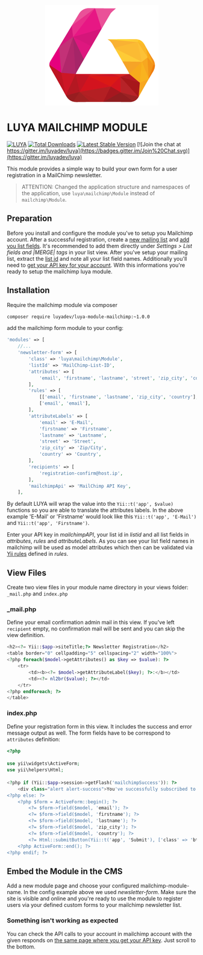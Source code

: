 <p align="center">
  <img src="https://raw.githubusercontent.com/luyadev/luya/master/docs/internals/images/luya_logo_rc4.png" alt="LUYA Logo"/>
</p>

# LUYA MAILCHIMP MODULE

[![LUYA](https://img.shields.io/badge/Powered%20by-LUYA-brightgreen.svg)](https://luya.io)
[![Total Downloads](https://poser.pugx.org/luyadev/luya-module-mailchimp/downloads)](https://packagist.org/packages/luyadev/luya-module-mailchimp)
[![Latest Stable Version](https://poser.pugx.org/luyadev/luya-module-mailchimp/v/stable)](https://packagist.org/packages/luyadev/luya-module-mailchimp)
[![Join the chat at https://gitter.im/luyadev/luya](https://badges.gitter.im/Join%20Chat.svg)](https://gitter.im/luyadev/luya)

This module provides a simple way to build your own form for a user registration in a MailChimp newsletter.

> ATTENTION: Changed the application structure and namespaces of the application, use `luya\mailchimp\Module` instead of `mailchimp\Module`.

## Preparation

Before you install and configure the module you've to setup you Mailchimp account. After a successful registration, create a [new mailing list](http://kb.mailchimp.com/lists/growth/create-a-new-list) and [add you list fields](http://kb.mailchimp.com/lists/managing-subscribers/manage-list-and-signup-form-fields). It's recommended to add them directly under *Settings > List fields and *|MERGE|* tags* in your list view. After you've setup your mailing list, extract the [list id](http://kb.mailchimp.com/lists/managing-subscribers/find-your-list-id) and note all your list field names. Additionally you'll need to [get your API key for your account](http://kb.mailchimp.com/integrations/api-integrations/about-api-keys). With this informations you're ready to setup the mailchimp luya module.

## Installation

Require the mailchimp module via composer

```sh
composer require luyadev/luya-module-mailchimp:~1.0.0
```

add the mailchimp form module to your config:

```php
'modules' => [
    //...
    'newsletter-form' => [
        'class' => 'luya\mailchimp\Module',
        'listId' => 'MailChimp-List-ID',
        'attributes' => [
            'email', 'firstname', 'lastname', 'street', 'zip_city', 'country'
        ],
        'rules' => [
            [['email', 'firstname', 'lastname', 'zip_city', 'country'], 'required'],
            ['email', 'email'],
        ],
        'attributeLabels' => [
            'email' => 'E-Mail',
            'firstname' => 'Firstname',
            'lastname' => 'Lastname',
            'street' => 'Street',
            'zip_city' => 'Zip/City',
            'country' => 'Country',
        ],
        'recipients' => [
            'registration-confirm@host.ip',
        ],
        'mailchimpApi' => 'MailChimp API Key',
    ],
```

By default LUYA will wrap the value into the `Yii::t('app', $value)` functions so you are able to translate the attributes labels.
In the above example 'E-Mail' or 'Firstname' would look like this `Yii::t('app', 'E-Mail')` and `Yii::t('app', 'Firstname')`.

Enter your API key in *mailchimpAPI*, your list id in *listid* and all list fields in *attributes*, *rules* and *attributeLabels*. As you can see your list field names in mailchimp will be used as model attributes which then can be validated via [Yii rules](http://www.yiiframework.com/doc-2.0/guide-input-validation.html) defined in *rules*.

## View Files

Create two view files in your module name directory in your views folder: `_mail.php` and `index.php`

### _mail.php

Define your email confirmation admin mail in this view. If you've left `recipient` empty, no confirmation mail will be sent and you can skip the view definition.

```php
<h2><?= Yii::$app->siteTitle;?> Newsletter Registration</h2>
<table border="0" cellpadding="5" cellspacing="2" width="100%">
<?php foreach($model->getAttributes() as $key => $value): ?>
    <tr>
        <td><b><?= $model->getAttributeLabel($key); ?>:</b></td>
        <td><?= nl2br($value); ?></td>
    </tr>
<?php endforeach; ?>
</table>
```

### index.php

Define your registration form in this view. It includes the success and error message output as well.
The form fields have to be correspond to `attributes` definition:

```php
<?php

use yii\widgets\ActiveForm;
use yii\helpers\Html;

<?php if (Yii::$app->session->getFlash('mailchimpSuccess')): ?>
    <div class="alert alert-success">You've successfully subscribed to the newsletter.</div>
<?php else: ?>
    <?php $form = ActiveForm::begin(); ?>
        <?= $form->field($model, 'email'); ?>
        <?= $form->field($model, 'firstname'); ?>
        <?= $form->field($model, 'lastname'); ?>
        <?= $form->field($model, 'zip_city'); ?>
        <?= $form->field($model, 'country'); ?>
        <?= Html::submitButton(Yii::t('app', 'Submit'), ['class' => 'btn btn-primary']) ?>
    <?php ActiveForm::end(); ?>
<?php endif; ?>
```

## Embed the Module in the CMS

Add a new module page and choose your configured mailchimp-module-name. In the config example above we used *newsletter-form*. Make sure the site is visible and online and you're ready to use the module to register users via your defined custom forms to your mailchimp newsletter list.

### Something isn't working as expected

You can check the API calls to your account in mailchimp account with the given responds on [the same page where you get your API key](http://kb.mailchimp.com/integrations/api-integrations/about-api-keys). Just scroll to the bottom.

